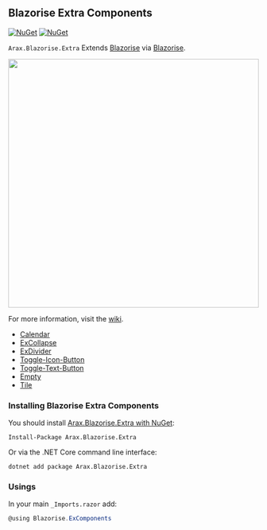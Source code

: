 ## Blazorise Extra Components

[![NuGet](https://img.shields.io/nuget/vpre/Arax.Blazorise.Extra.svg)](https://www.nuget.org/packages/Arax.Blazorise.Extra) [![NuGet](https://img.shields.io/nuget/dt/Arax.Blazorise.Extra.svg)](https://www.nuget.org/packages/Arax.Blazorise.Extra)

`Arax.Blazorise.Extra` Extends [Blazorise](https://blazorise.com) via [Blazorise](https://blazorise.com).


<img  src="https://user-images.githubusercontent.com/1418779/160797622-32f4ca09-0178-4006-8353-eff17dafe908.png" width="100%" height="500">

For more information, visit the [wiki](https://github.com/araxis/Blazorise_ExComponents/wiki).

*   [Calendar](https://github.com/araxis/Blazorise_ExComponents/wiki/Calendar)
*   [ExCollapse](https://github.com/araxis/Blazorise_ExComponents/wiki/ExCollapse)
*   [ExDivider](https://github.com/araxis/Blazorise_ExComponents/wiki/ExDivider)
*   [Toggle-Icon-Button](https://github.com/araxis/Blazorise_ExComponents/wiki/Toggle-Icon-Button)
*   [Toggle-Text-Button](https://github.com/araxis/Blazorise_ExComponents/wiki/Toggle-Text-Button)
*   [Empty](https://github.com/araxis/Blazorise_ExComponents/wiki/Empty)
*   [Tile](https://github.com/araxis/Blazorise_ExComponents/wiki/Tile)

### Installing Blazorise Extra Components

You should install [Arax.Blazorise.Extra with NuGet](https://www.nuget.org/packages/Arax.Blazorise.Extra):

```
Install-Package Arax.Blazorise.Extra
```

Or via the .NET Core command line interface:

```
dotnet add package Arax.Blazorise.Extra
```

### Usings

In your main `_Imports.razor` add:

```c#
@using Blazorise.ExComponents
```
